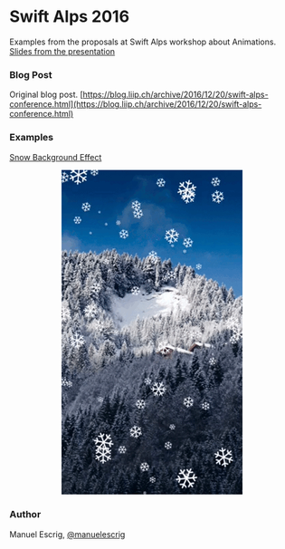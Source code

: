 # Swift Alps 2016
Examples from the proposals at Swift Alps workshop about Animations.
[Slides from the presentation](http://liip.slides.com/admin_account/deck-4-22-22-d8450a3b-74a6-44ab-8dba-43d8b6774ed1)

### Blog Post
Original blog post.
[https://blog.liip.ch/archive/2016/12/20/swift-alps-conference.html](https://blog.liip.ch/archive/2016/12/20/swift-alps-conference.html)

### Examples
[Snow Background Effect](https://github.com/manuelescrig/SwiftAlps2016/tree/master/SnowBackground)
<p align="center">
  <img src="https://github.com/manuelescrig/SwiftAlps2016/blob/master/snow-2.gif?raw=true"/>
</p>


### Author
Manuel Escrig,  [@manuelescrig](https://www.twitter.com/@manuelescrig)
